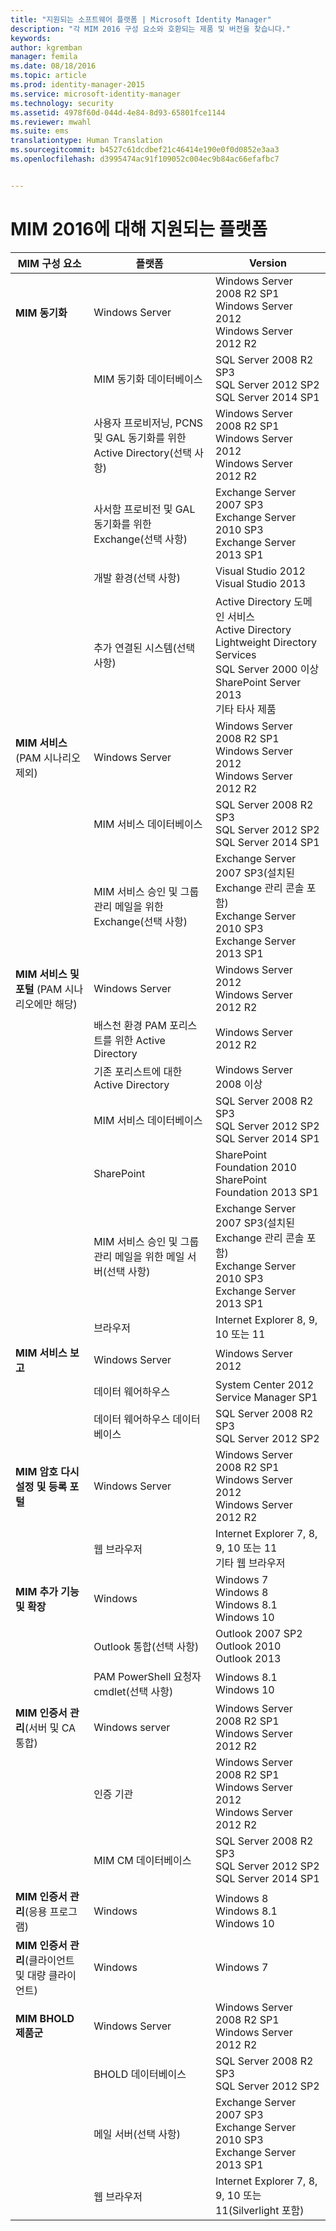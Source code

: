 ```yaml
---
title: "지원되는 소프트웨어 플랫폼 | Microsoft Identity Manager"
description: "각 MIM 2016 구성 요소와 호환되는 제품 및 버전을 찾습니다."
keywords: 
author: kgremban
manager: femila
ms.date: 08/18/2016
ms.topic: article
ms.prod: identity-manager-2015
ms.service: microsoft-identity-manager
ms.technology: security
ms.assetid: 4978f60d-044d-4e84-8d93-65801fce1144
ms.reviewer: mwahl
ms.suite: ems
translationtype: Human Translation
ms.sourcegitcommit: b4527c61dcdbef21c46414e190e0f0d0852e3aa3
ms.openlocfilehash: d3995474ac91f109052c004ec9b84ac66efafbc7


---
```


# MIM 2016에 대해 지원되는 플랫폼

| **MIM 구성 요소** | **플랫폼** | **Version** |
|-------------------|--------------|-------------|
|**MIM 동기화**|Windows Server | Windows Server 2008 R2 SP1<br/>Windows Server 2012<br/>Windows Server 2012 R2|
||MIM 동기화 데이터베이스 |SQL Server 2008 R2 SP3<br/>SQL Server 2012 SP2<br/>SQL Server 2014 SP1 |
||사용자 프로비저닝, PCNS 및 GAL 동기화를 위한 Active Directory(선택 사항)|Windows Server 2008 R2 SP1<br/>Windows Server 2012<br/>Windows Server 2012 R2 |
||사서함 프로비전 및 GAL 동기화를 위한 Exchange(선택 사항)|Exchange Server 2007 SP3<br/>Exchange Server 2010 SP3<br/>Exchange Server 2013 SP1 |
|| 개발 환경(선택 사항) | Visual Studio 2012<br/>Visual Studio 2013 |
|| 추가 연결된 시스템(선택 사항) | Active Directory 도메인 서비스<br/>Active Directory<br/>Lightweight Directory Services<br/>SQL Server 2000 이상<br/>SharePoint Server 2013<br/>기타 타사 제품 |
| **MIM 서비스** (PAM 시나리오 제외) | Windows Server | Windows Server 2008 R2 SP1<br/>Windows Server 2012<br/>Windows Server 2012 R2 |
|| MIM 서비스 데이터베이스 | SQL Server 2008 R2 SP3<br/>SQL Server 2012 SP2<br/>SQL Server 2014 SP1 |
|| MIM 서비스 승인 및 그룹 관리 메일을 위한 Exchange(선택 사항) | Exchange Server 2007 SP3(설치된 Exchange 관리 콘솔 포함)<br/>Exchange Server 2010 SP3<br/>Exchange Server 2013 SP1 |
| **MIM 서비스 및 포털** (PAM 시나리오에만 해당)| Windows Server | Windows Server 2012<br/>Windows Server 2012 R2 |
|| 배스천 환경 PAM 포리스트를 위한 Active Directory | Windows Server 2012 R2 |
|| 기존 포리스트에 대한 Active Directory | Windows Server 2008 이상 |
|| MIM 서비스 데이터베이스 | SQL Server 2008 R2 SP3<br/>SQL Server 2012 SP2<br/>SQL Server 2014 SP1 |
|| SharePoint | SharePoint Foundation 2010<br/>SharePoint Foundation 2013 SP1 |
|| MIM 서비스 승인 및 그룹 관리 메일을 위한 메일 서버(선택 사항) | Exchange Server 2007 SP3(설치된 Exchange 관리 콘솔 포함)<br/>Exchange Server 2010 SP3<br/>Exchange Server 2013 SP1 |
|| 브라우저 | Internet Explorer 8, 9, 10 또는 11 |
| **MIM 서비스 보고** | Windows Server | Windows Server 2012 |
|| 데이터 웨어하우스 | System Center 2012 Service Manager SP1 |
|| 데이터 웨어하우스 데이터베이스 | SQL Server 2008 R2 SP3<br/>SQL Server 2012 SP2 |
| **MIM 암호 다시 설정 및 등록 포털** | Windows Server | Windows Server 2008 R2 SP1<br/>Windows Server 2012<br/>Windows Server 2012 R2 |
|| 웹 브라우저 | Internet Explorer 7, 8, 9, 10 또는 11<br/>기타 웹 브라우저 |
| **MIM 추가 기능 및 확장** | Windows | Windows 7<br/>Windows 8<br/>Windows 8.1<br/>Windows 10 |
|| Outlook 통합(선택 사항) | Outlook 2007 SP2<br/>Outlook 2010<br/>Outlook 2013 |
|| PAM PowerShell 요청자 cmdlet(선택 사항) | Windows 8.1<br/>Windows 10 |
| **MIM 인증서 관리**(서버 및 CA 통합) | Windows server | Windows Server 2008 R2 SP1<br/>Windows Server 2012 R2 |
|| 인증 기관 | Windows Server 2008 R2 SP1<br/>Windows Server 2012<br/>Windows Server 2012 R2 |
|| MIM CM 데이터베이스 | SQL Server 2008 R2 SP3<br/>SQL Server 2012 SP2<br/>SQL Server 2014 SP1 |
| **MIM 인증서 관리**(응용 프로그램) | Windows | Windows 8<br/>Windows 8.1<br/>Windows 10 |
| **MIM 인증서 관리**(클라이언트 및 대량 클라이언트) | Windows | Windows 7 |
| **MIM BHOLD 제품군** | Windows Server | Windows Server 2008 R2 SP1<br/>Windows Server 2012 R2 |
|| BHOLD 데이터베이스 | SQL Server 2008 R2 SP3<br/>SQL Server 2012 SP2 |
|| 메일 서버(선택 사항) | Exchange Server 2007 SP3<br/>Exchange Server 2010 SP3<br/>Exchange Server 2013 SP1 |
|| 웹 브라우저 | Internet Explorer 7, 8, 9, 10 또는 11(Silverlight 포함) |



<!--HONumber=Aug16_HO3-->


